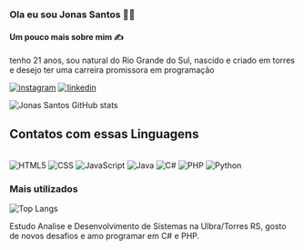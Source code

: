 ### Ola eu sou Jonas Santos 👋🏻

#### Um pouco mais sobre mim ✍️ <br/>
tenho 21 anos, sou natural do Rio Grande do Sul, nascido e criado em torres e desejo ter uma carreira promissora em programação


[![instagram](https://img.shields.io/badge/Instagram-E4405F?style=for-the-badge&logo=instagram&logoColor=white)](https://www.instagram.com/santosh.jonas/)
[![linkedin](https://img.shields.io/badge/LinkedIn-0077B5?style=for-the-badge&logo=linkedin&logoColor=white)](https://www.linkedin.com/in/jonas-hahn-dos-santos-7ab5a7304/)

![Jonas Santos GitHub stats](https://github-readme-stats.vercel.app/api?username=JonasHahndosSantos&show_icons=true&theme=onedark)


## Contatos com essas Linguagens
<div  style="display:inline-block;"><br>
    <img aligm="center" alt="HTML5" src="https://img.shields.io/badge/HTML5-E34F26?style=for-the-badge&logo=html5&logoColor=white">
    <img aligm="center" alt="CSS" src="https://img.shields.io/badge/CSS3-1572B6?style=for-the-badge&logo=css3&logoColor=white">
    <img aligm="center" alt="JavaScript" src="https://img.shields.io/badge/JavaScript-323330?style=for-the-badge&logo=javascript&logoColor=F7DF1E">
    <img aligm="center" alt="Java" src="https://img.shields.io/badge/Java-ED8B00?style=for-the-badge&logo=openjdk&logoColor=white">
    <img aligm="center" alt="C#" src="https://img.shields.io/badge/C%23-239120?style=for-the-badge&logo=c-sharp&logoColor=white">
    <img aligm="center" alt="PHP" src="https://img.shields.io/badge/PHP-777BB4?style=for-the-badge&logo=php&logoColor=white">
    <img aligm="center" alt="Python" src="https://img.shields.io/badge/Python-14354C?style=for-the-badge&logo=python&logoColor=white">
  
</div>


### Mais utilizados

![Top Langs](https://github-readme-stats.vercel.app/api/top-langs/?username=JonasHahndosSantos&hide_progress=demo) <br>

Estudo Analise e Desenvolvimento de Sistemas na Ulbra/Torres RS, gosto de novos desafios e amo programar em C# e PHP.
